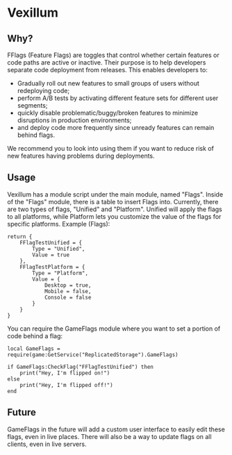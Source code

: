 # Vexillum

## Why?

FFlags (Feature Flags) are toggles that control whether certain features or code paths are active or inactive. Their purpose is to help developers separate code deployment from releases. This enables developers to:

- Gradually roll out new features to small groups of users without redeploying code;
- perform A/B tests by activating different feature sets for different user segments;
- quickly disable problematic/buggy/broken features to minimize disruptions in production environments;
- and deploy code more frequently since unready features can remain behind flags.

We recommend you to look into using them if you want to reduce risk of new features having problems during deployments.

## Usage

Vexillum has a module script under the main module, named "Flags". Inside of the "Flags" module, there is a table to insert Flags into. Currently, there are two types of flags, "Unified" and "Platform". Unified will apply the flags to all platforms, while Platform lets you customize the value of the flags for specific platforms.
Example (Flags):

```luau
return {
	FFlagTestUnified = {
		Type = "Unified",
		Value = true
	},
	FFlagTestPlatform = {
		Type = "Platform",
		Value = {
			Desktop = true,
			Mobile = false,
			Console = false
		}
	}
}
```

You can require the GameFlags module where you want to set a portion of code behind a flag:

```luau
local GameFlags = require(game:GetService("ReplicatedStorage").GameFlags)

if GameFlags:CheckFlag("FFlagTestUnified") then
	print("Hey, I'm flipped on!")
else
	print("Hey, I'm flipped off!")
end
```

## Future

GameFlags in the future will add a custom user interface to easily edit these flags, even in live places. There will also be a way to update flags on all clients, even in live servers.
